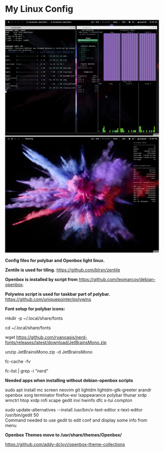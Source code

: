 # My Linux Config

![Screenshot](images/Screenshot1.png)
![Screenshot](images/Screenshot2.png)



**Config files for polybar and Openbox light linux.**

**Zentile is used for tiling.**
https://github.com/blrsn/zentile


**Openbox is installed by script from** https://github.com/leomarcov/debian-openbox.

**Polywins script is used for taskbar part of polybar.** https://github.com/uniquepointer/polywins

**Font setup for polybar icons:**

mkdir -p ~/.local/share/fonts

cd ~/.local/share/fonts

wget https://github.com/ryanoasis/nerd-fonts/releases/latest/download/JetBrainsMono.zip

unzip JetBrainsMono.zip -d JetBrainsMono

fc-cache -fv

fc-list | grep -i "nerd”


**Needed apps when installing without debian-openbox scripts**


sudo apt install mc screen neovim git lightdm lightdm-gtk-greeter arandr openbox xorg terminator firefox-esr lxappearance polybar thunar xrdp wmctrl htop xrdp rofi xcape gedit inxi hwinfo dfc s-tui compton

sudo update-alternatives --install /usr/bin/x-text-editor x-text-editor /usr/bin/gedit 50   
Command needed to use gedit to edit conf and display some info from menu


**Openbox Themes move to /usr/share/themes/Openbox/**

https://github.com/addy-dclxvi/openbox-theme-collections
